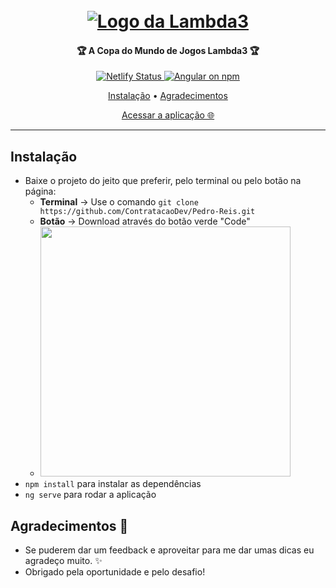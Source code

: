 <h1 align="center">
  <br>
  <a href="https://github.com/ContratacaoDev/Pedro-Reis"><img src="https://www.lambda3.com.br/wp-content/uploads//2013/01/Lambda3_lo_256.png" alt="Logo da Lambda3"></a>
</h1>

<h4 align="center">🏆 A Copa do Mundo de Jogos Lambda3 🏆</h4>

<p align="center">
    <a href="#Sobre">
      <img src="https://api.netlify.com/api/v1/badges/a9950ad9-f5c9-4ada-9d92-2cc09bd18e96/deploy-status" alt="Netlify Status">
    </a>
    <a href="https://www.npmjs.com/@angular/core" target="_blank">
      <img src="https://img.shields.io/npm/v/@angular/core.svg?logo=npm&logoColor=fff&label=NPM+package&color=limegreen" alt="Angular on npm" />
    </a>
</p>
      
<p align="center">
  <a href="#Instalação">Instalação</a> •
  <a href="#agradecimentos-">Agradecimentos</a>
</p>

<p align="center">
  <a href="https://copa-games.netlify.app/" target="_blank">Acessar a aplicação 🌐</a>
</p>

---

## Instalação
- Baixe o projeto do jeito que preferir, pelo terminal ou pelo botão na página:
  - **Terminal** -> Use o comando ``git clone https://github.com/ContratacaoDev/Pedro-Reis.git``
  - **Botão** -> Download através do botão verde "Code"
  - <a href="#" target="_blank"><img src="https://docs.github.com/assets/images/help/repository/code-button.png" width="400"></a>
- ``npm install`` para instalar as dependências
- ``ng serve`` para rodar a aplicação

## Agradecimentos 💙
 - Se puderem dar um feedback e aproveitar para me dar umas dicas eu agradeço muito. ✨
 - Obrigado pela oportunidade e pelo desafio!

